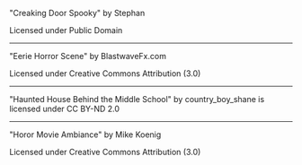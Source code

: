"Creaking Door Spooky"
by Stephan

Licensed under Public Domain

---

"Eerie Horror Scene"
by BlastwaveFx.com

Licensed under Creative Commons
Attribution (3.0)

---

"Haunted House Behind the Middle School" by country_boy_shane is licensed under CC BY-ND 2.0 

---

"Horor Movie Ambiance"
by Mike Koenig

Licensed under Creative Commons
Attribution (3.0)
